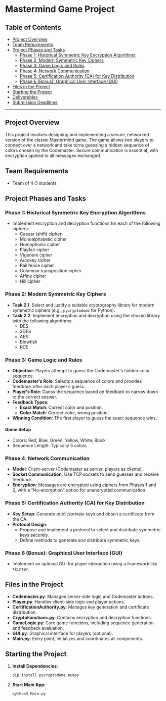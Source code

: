 # Mastermind Game Project


## Table of Contents
- [Project Overview](#project-overview)
- [Team Requirements](#team-requirements)
- [Project Phases and Tasks](#project-phases-and-tasks)
  - [Phase 1: Historical Symmetric Key Encryption Algorithms](#phase-1-historical-symmetric-key-encryption-algorithms)
  - [Phase 2: Modern Symmetric Key Ciphers](#phase-2-modern-symmetric-key-ciphers)
  - [Phase 3: Game Logic and Rules](#phase-3-game-logic-and-rules)
  - [Phase 4: Network Communication](#phase-4-network-communication)
  - [Phase 5: Certification Authority (CA) for Key Distribution](#phase-5-certification-authority-ca-for-key-distribution)
  - [Phase 6 (Bonus): Graphical User Interface (GUI)](#phase-6-bonus-graphical-user-interface-gui)
- [Files in the Project](#files-in-the-project)
- [Starting the Project](#starting-the-project)
- [Deliverables](#deliverables)
- [Submission Deadlines](#submission-deadlines)

---

## Project Overview

This project involves designing and implementing a secure, networked version of the classic Mastermind game. The game allows two players to connect over a network and take turns guessing a hidden sequence of colors chosen by the Codemaster. Secure communication is essential, with encryption applied to all messages exchanged.

## Team Requirements
- Team of 4-5 students

## Project Phases and Tasks

### Phase 1: Historical Symmetric Key Encryption Algorithms
- Implement encryption and decryption functions for each of the following ciphers:
  - Caesar (shift) cipher
  - Monoalphabetic cipher
  - Homophonic cipher
  - Playfair cipher
  - Vigenere cipher
  - Autokey cipher
  - Rail fence cipher
  - Columnar transposition cipher
  - Affine cipher
  - Hill cipher

### Phase 2: Modern Symmetric Key Ciphers
- **Task 2.1**: Select and justify a suitable cryptography library for modern symmetric ciphers (e.g., `pycryptodome` for Python).
- **Task 2.2**: Implement encryption and decryption using the chosen library with the following algorithms:
  - DES
  - 3DES
  - AES
  - Blowfish
  - RC5

### Phase 3: Game Logic and Rules
- **Objective**: Players attempt to guess the Codemaster's hidden color sequence.
- **Codemaster's Role**: Selects a sequence of colors and provides feedback after each player’s guess.
- **Player's Role**: Guess the sequence based on feedback to narrow down to the correct answer.
- **Feedback Types**:
  - **Exact Match**: Correct color and position.
  - **Color Match**: Correct color, wrong position.
- **Winning Condition**: The first player to guess the exact sequence wins.

#### Game Setup
- Colors: Red, Blue, Green, Yellow, White, Black
- Sequence Length: Typically 5 colors

### Phase 4: Network Communication
- **Model**: Client-server (Codemaster as server, players as clients).
- **Socket Communication**: Use TCP sockets to send guesses and receive feedback.
- **Encryption**: Messages are encrypted using ciphers from Phases 1 and 2, with a “No-encryption” option for unencrypted communication.

### Phase 5: Certification Authority (CA) for Key Distribution
- **Key Setup**: Generate public/private keys and obtain a certificate from the CA.
- **Protocol Design**:
  - Propose and implement a protocol to select and distribute symmetric keys securely.
  - Define methods to generate and distribute symmetric keys.

### Phase 6 (Bonus): Graphical User Interface (GUI)
- Implement an optional GUI for player interaction using a framework like `tkinter`.

## Files in the Project

- **Codemaster.py**: Manages server-side logic and Codemaster actions.
- **Player.py**: Handles client-side logic and player actions.
- **CertificationAuthority.py**: Manages key generation and certificate distribution.
- **CryptoFunctions.py**: Contains encryption and decryption functions.
- **GameLogic.py**: Core game functions, including sequence generation and feedback evaluation.
- **GUI.py**: Graphical interface for players (optional).
- **Main.py**: Entry point, initializes and coordinates all components.

## Starting the Project

1. **Install Dependencies**:
   ```bash
   pip install pycryptodome numpy
   ```
2. **Start Main App**:
   ```bash
   python3 Main.py
   ```
